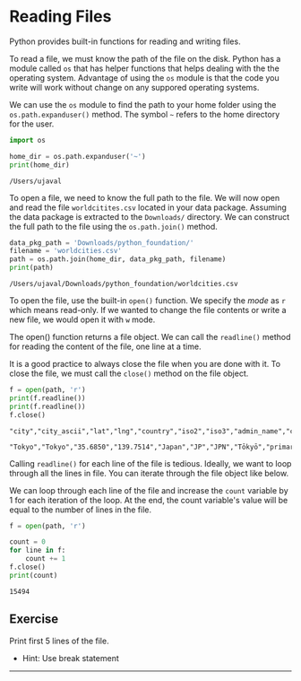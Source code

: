 # Reading Files

Python provides built-in functions for reading and writing files.  

To read a file, we must know the path of the file on the disk. Python has a module called `os` that has helper functions that helps dealing with the the operating system. Advantage of using the `os` module is that the code you write will work without change on any suppored operating systems.

We can use the `os` module to find the path to your home folder using the `os.path.expanduser()` method. The symbol `~` refers to the home directory for the user.


```python
import os
```


```python
home_dir = os.path.expanduser('~')
print(home_dir)
```

    /Users/ujaval


To open a file, we need to know the full path to the file. We will now open and read the file `worldcitites.csv` located in your data package. Assuming the data package is extracted to the `Downloads/` directory. We can construct the full path to the file using the `os.path.join()` method.


```python
data_pkg_path = 'Downloads/python_foundation/'
filename = 'worldcities.csv'
path = os.path.join(home_dir, data_pkg_path, filename)
print(path)
```

    /Users/ujaval/Downloads/python_foundation/worldcities.csv


To open the file, use the built-in `open()` function. We specify the *mode* as `r` which means read-only. If we wanted to change the file contents or write a new file, we would open it with `w` mode.

The open() function returns a file object. We can call the  `readline()` method for reading the content of the file, one line at a time.

It is a good practice to always close the file when you are done with it. To close the file, we must call the `close()` method on the file object.


```python
f = open(path, 'r')
print(f.readline())
print(f.readline())
f.close()
```

    "city","city_ascii","lat","lng","country","iso2","iso3","admin_name","capital","population","id"
    
    "Tokyo","Tokyo","35.6850","139.7514","Japan","JP","JPN","Tōkyō","primary","35676000","1392685764"
    


Calling `readline()` for each line of the file is tedious. Ideally, we want to loop through all the lines in file. You can iterate through the file object like below.

We can loop through each line of the file and increase the `count` variable by 1 for each iteration of the loop. At the end, the count variable's value will be equal to the number of lines in the file.


```python
f = open(path, 'r')

count = 0
for line in f:
    count += 1
f.close()
print(count)
```

    15494


## Exercise

Print first 5 lines of the file. 

- Hint: Use break statement

----
